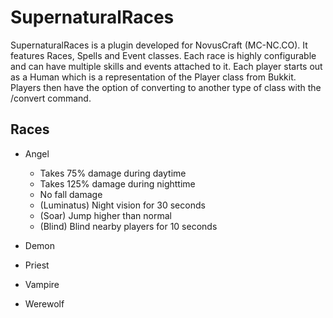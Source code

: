 SupernaturalRaces
=================

SupernaturalRaces is a plugin developed for NovusCraft (MC-NC.CO).
It features Races, Spells and Event classes.  Each race is highly configurable and can have multiple skills and events
attached to it.  Each player starts out as a Human which is a representation of the Player class from Bukkit.
Players then have the option of converting to another type of class with the /convert command.

## Races
* Angel
   - Takes 75% damage during daytime
   - Takes 125% damage during nighttime
   - No fall damage
   - (Luminatus) Night vision for 30 seconds
   - (Soar) Jump higher than normal
   - (Blind) Blind nearby players for 10 seconds
  
* Demon
* Priest
* Vampire
* Werewolf
